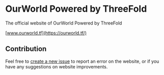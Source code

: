 # OurWorld Powered by ThreeFold

The official website of OurWorld Powered by ThreeFold

[www.ourworld.tf](https://ourworld.tf/)

## Contribution

Feel free to [create a new issue](https://github.com/threefoldfoundation/www_ourworld_tf/issues) to report an error on the website, or if you have any suggestions on website improvements. 
